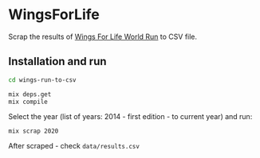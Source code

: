 # WingsForLife

Scrap the results of [Wings For Life World Run](https://www.wingsforlifeworldrun.com/) to CSV file.

## Installation and run

```bash
cd wings-run-to-csv

mix deps.get
mix compile
```
Select the year (list of years: 2014 - first edition - to current year) and run:
```
mix scrap 2020
```
After scraped - check `data/results.csv`